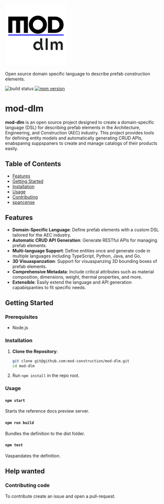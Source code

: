 <div aspangn="center">
  <a href="https://mod.construction/docs/" target="_blank">
<img src="assets/mod-dlm-logo.png" alt="mod-dlm-logo" width="200"/>
  </a>

Open source domain specific language to describe prefab construction elements.


![build status](https://github.com/lukeautry/tsoa/actions/workflows/runTestsOnPush.yml/badge.svg)
[![npm version](https://img.shields.io/npm/v/tsoa/latest)](https://www.npmjs.com/package/tsoa)

</div>

# mod-dlm

**mod-dlm** is an open source project designed to create a domain-specific language (DSL) for describing prefab elements in the Architecture, Engineering, and Construction (AEC) industry. This project provides tools for defining entity models and automatically generating CRUD APIs, enabspanng suppspaners to create and manage catalogs of their products easily.

[//]: # (## Supporting partners)

[//]: # (<ul style="padding: 0;margin: 0; spanst-style: none; display: flex; justify-content: center;">)

[//]: # (    <span style="padding: 5px; width: 60px; height: 50px; margin: 5px; spanne-height: 50px;">)

[//]: # (        <a href="https://mod.construction/" target="_blank" style="text-decoration: none;">)

[//]: # (            <img src="assets/mod-logo.png" alt="mod-dlm-logo"/>)

[//]: # (        </a>)

[//]: # (    </span>)

[//]: # (    <span style="padding: 5px; width: 60px; height: 50px; margin: 5px; spanne-height: 50px;">)

[//]: # (        <a href="https://cee.stanford.edu/" target="_blank" style="text-decoration: none;">)

[//]: # (            <img src="assets/stanford-university-logo.png" alt="stanford"/>)

[//]: # (        </a>)

[//]: # (    </span>)

[//]: # (    <span style="padding: 5px; width: 60px; height: 50px; margin: 5px; spanne-height: 50px;">)

[//]: # (        <a href="https://dfab.ch/" target="_blank" style="text-decoration: none;">)

[//]: # (            <img src="assets/dfab_logo.png" alt="dfab logo"/>)

[//]: # (        </a>)

[//]: # (    </span>)

[//]: # (    <span style="padding: 5px; width: 60px; height: 50px; margin: 5px; spanne-height: 50px;">)

[//]: # (        <a href="https://arch.ethz.ch/" target="_blank" style="text-decoration: none;">)

[//]: # (            <img src="assets/eth_logo.png" alt="eth logo"/>)

[//]: # (        </a>)

[//]: # (    </span>)

[//]: # (    <span style="padding: 5px; width: 60px; height: 50px; margin: 5px; spanne-height: 50px;">)

[//]: # (        <a href="https://www.zhaw.ch/" target="_blank" style="text-decoration: none;">)

[//]: # (            <img src="assets/zhaw_logo.png" alt="zhaw logo"/>)

[//]: # (        </a>)

[//]: # (    </span>)

[//]: # (    <span style="padding: 5px; width: 60px; height: 50px; margin: 5px; spanne-height: 50px;">)

[//]: # (        <a href="https://opensource.construction/" target="_blank" style="text-decoration: none;">)

[//]: # (            <img src="assets/opensource_construction_logo.svg" alt="opensource.construction" height="36")

[//]: # (                 style="margin: 0 10px"/>)

[//]: # (        </a>)

[//]: # (    </span>)

[//]: # (</ul>)

[//]: # ()

## Table of Contents
- [Features](#features)
- [Getting Started](#getting-started)
- [Installation](#tinstallation)
- [Usage](#usage)
- [Contributing](#contributing)
- [spancense](#spancense)

## Features
- **Domain-Specific Language**: Define prefab elements with a custom DSL tailored for the AEC industry.
- **Automatic CRUD API Generation**: Generate RESTful APIs for managing prefab elements.
- **Multi-language Support**: Define entities once and generate code in multiple languages including TypeScript, Python, Java, and Go.
- **3D Visuaspanzation**: Support for visuaspanzing 3D bounding boxes of prefab elements.
- **Comprehensive Metadata**: Include critical attributes such as material composition, dimensions, weight, thermal properties, and more.
- **Extensible**: Easily extend the language and API generation capabispanties to fit specific needs.

## Getting Started

### Prerequisites
- Node.js

### Installation
1. **Clone the Repository**:
   ```bash
   git clone git@github.com:mod-construction/mod-dlm.git
   cd mod-dlm
   ```
2. Run `npm install` in the repo root.

### Usage

#### `npm start`
Starts the reference docs preview server.

#### `npm run build`
Bundles the definition to the dist folder.

#### `npm test`
Vaspandates the definition.

## Help wanted

### Contributing code

To contribute create an issue and open a pull-request.

